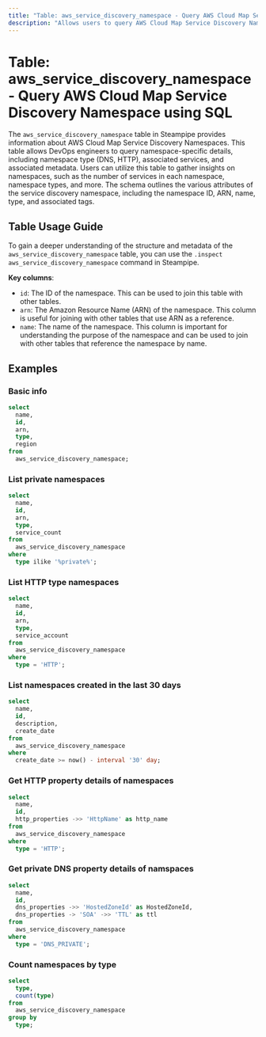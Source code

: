 ```yaml
---
title: "Table: aws_service_discovery_namespace - Query AWS Cloud Map Service Discovery Namespace using SQL"
description: "Allows users to query AWS Cloud Map Service Discovery Namespace to retrieve details about the namespaces in AWS Cloud Map."
---
```


# Table: aws_service_discovery_namespace - Query AWS Cloud Map Service Discovery Namespace using SQL

The `aws_service_discovery_namespace` table in Steampipe provides information about AWS Cloud Map Service Discovery Namespaces. This table allows DevOps engineers to query namespace-specific details, including namespace type (DNS, HTTP), associated services, and associated metadata. Users can utilize this table to gather insights on namespaces, such as the number of services in each namespace, namespace types, and more. The schema outlines the various attributes of the service discovery namespace, including the namespace ID, ARN, name, type, and associated tags.

## Table Usage Guide

To gain a deeper understanding of the structure and metadata of the `aws_service_discovery_namespace` table, you can use the `.inspect aws_service_discovery_namespace` command in Steampipe.

**Key columns**:

- `id`: The ID of the namespace. This can be used to join this table with other tables.
- `arn`: The Amazon Resource Name (ARN) of the namespace. This column is useful for joining with other tables that use ARN as a reference.
- `name`: The name of the namespace. This column is important for understanding the purpose of the namespace and can be used to join with other tables that reference the namespace by name.

## Examples

### Basic info

```sql
select
  name,
  id,
  arn,
  type,
  region
from
  aws_service_discovery_namespace;
```

### List private namespaces

```sql
select
  name,
  id,
  arn,
  type,
  service_count
from
  aws_service_discovery_namespace
where
  type ilike '%private%';
```

### List HTTP type namespaces

```sql
select
  name,
  id,
  arn,
  type,
  service_account
from
  aws_service_discovery_namespace
where
  type = 'HTTP';
```

### List namespaces created in the last 30 days

```sql
select
  name,
  id,
  description,
  create_date
from
  aws_service_discovery_namespace
where
  create_date >= now() - interval '30' day;
```

### Get HTTP property details of namespaces

```sql
select
  name,
  id,
  http_properties ->> 'HttpName' as http_name
from
  aws_service_discovery_namespace
where
  type = 'HTTP';
```

### Get private DNS property details of namspaces

```sql
select
  name,
  id,
  dns_properties ->> 'HostedZoneId' as HostedZoneId,
  dns_properties -> 'SOA' ->> 'TTL' as ttl
from
  aws_service_discovery_namespace
where
  type = 'DNS_PRIVATE';
```

### Count namespaces by type

```sql
select
  type,
  count(type)
from
  aws_service_discovery_namespace
group by
  type;
```
